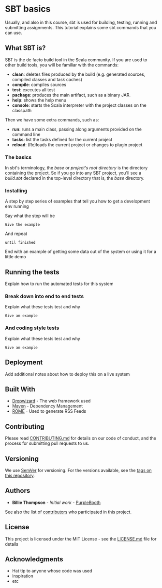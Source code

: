 # SBT basics

Usually, and also in this course, sbt is used for building, testing, running and submitting assignments. This tutorial explains some sbt commands that you can use. 

## What SBT is?

SBT is the de facto build tool in the Scala community. If you are used to other build tools, you will be familiar with the commands: 
* **clean**: deletes files produced by the build (e.g. generated sources, compiled classes and task caches)
* **compile**: compiles sources
* **test**: executes all test
* **package**: produces the main artifact, such as a binary JAR. 
* **help**: shows the help menu
* **console**: starts the Scala interpreter with the project classes on the classpath

Then we have some extra commands, such as: 
* **run**: runs a main class, passing along arguments provided on the command line
* **tasks**: list the tasks defined for the current project
* **reload**: (Re)loads the current project or changes to plugin project 

### The basics

In sbt's terminology, the _base_ or _project's root directory_ is the directory containing the project. So if you go into any SBT project, you'll see a _build.sbt_ declared in the top-level directory that is, the _base_ directory. 


### Installing

A step by step series of examples that tell you how to get a development env running

Say what the step will be

```
Give the example
```

And repeat

```
until finished
```

End with an example of getting some data out of the system or using it for a little demo

## Running the tests

Explain how to run the automated tests for this system

### Break down into end to end tests

Explain what these tests test and why

```
Give an example
```

### And coding style tests

Explain what these tests test and why

```
Give an example
```

## Deployment

Add additional notes about how to deploy this on a live system

## Built With

* [Dropwizard](http://www.dropwizard.io/1.0.2/docs/) - The web framework used
* [Maven](https://maven.apache.org/) - Dependency Management
* [ROME](https://rometools.github.io/rome/) - Used to generate RSS Feeds

## Contributing

Please read [CONTRIBUTING.md](https://gist.github.com/PurpleBooth/b24679402957c63ec426) for details on our code of conduct, and the process for submitting pull requests to us.

## Versioning

We use [SemVer](http://semver.org/) for versioning. For the versions available, see the [tags on this repository](https://github.com/your/project/tags). 

## Authors

* **Billie Thompson** - *Initial work* - [PurpleBooth](https://github.com/PurpleBooth)

See also the list of [contributors](https://github.com/your/project/contributors) who participated in this project.

## License

This project is licensed under the MIT License - see the [LICENSE.md](LICENSE.md) file for details

## Acknowledgments

* Hat tip to anyone whose code was used
* Inspiration
* etc
